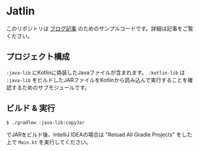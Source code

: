 # Jatlin

このリポジトリは [ブログ記事](https://www.m3tech.blog/entry/2021-12-06-kotlin-like-java) のためのサンプルコードです。詳細は記事をご覧ください。

## プロジェクト構成

`:java-lib` にKotlinに偽装したJavaファイルが含まれます。
`:kotlin-lib` は `:java-lib` をビルドしたJARファイルをKotlinから読み込んで実行することを確認するためのサブモジュールです。

## ビルド & 実行

```bash
$ ./gradlew :java-lib:copyJar
```

でJARをビルド後、IntelliJ IDEAの場合は "Reload All Gradle Projects" をした上で `Main.kt` を実行してください。